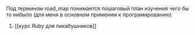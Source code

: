 Под термином road_map понимается пошаговый план изучения чего бы то нибыло (для меня в основном применим к програмированию)
1. [[курс Ruby для пикабушников]]